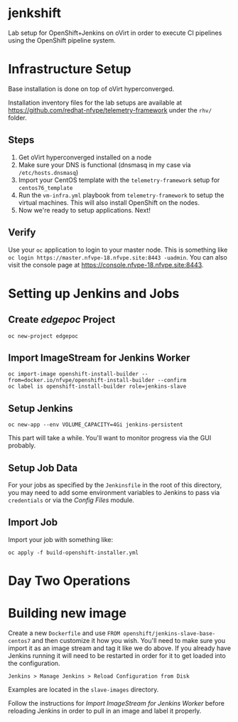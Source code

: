 # jenkshift

Lab setup for OpenShift+Jenkins on oVirt in order to execute CI pipelines using
the OpenShift pipeline system.

# Infrastructure Setup

Base installation is done on top of oVirt hyperconverged.

Installation inventory files for the lab setups are available at
https://github.com/redhat-nfvpe/telemetry-framework under the `rhv/` folder.

## Steps

1. Get oVirt hyperconverged installed on a node
2. Make sure your DNS is functional (dnsmasq in my case via `/etc/hosts.dnsmasq`)
3. Import your CentOS template with the `telemetry-framework` setup for
   `centos76_template`
4. Run the `vm-infra.yml` playbook from `telemetry-framework` to setup the
   virtual machines. This will also install OpenShift on the nodes.
5. Now we're ready to setup applications. Next!

## Verify

Use your `oc` application to login to your master node. This is something like
`oc login https://master.nfvpe-18.nfvpe.site:8443 -uadmin`. You can also visit
the console page at https://console.nfvpe-18.nfvpe.site:8443.

# Setting up Jenkins and Jobs

## Create _edgepoc_ Project

    oc new-project edgepoc

## Import ImageStream for Jenkins Worker

    oc import-image openshift-install-builder --from=docker.io/nfvpe/openshift-install-builder --confirm
    oc label is openshift-install-builder role=jenkins-slave

## Setup Jenkins

    oc new-app --env VOLUME_CAPACITY=4Gi jenkins-persistent

This part will take a while. You'll want to monitor progress via the GUI
probably.

## Setup Job Data

For your jobs as specified by the `Jenkinsfile` in the root of this
directory, you may need to add some environment variables to Jenkins to pass
via `credentials` or via the _Config Files_ module.

## Import Job

Import your job with something like:

    oc apply -f build-openshift-installer.yml

# Day Two Operations

# Building new image

Create a new `Dockerfile` and use `FROM openshift/jenkins-slave-base-centos7`
and then customize it how you wish. You'll need to make sure you import it as
an image stream and tag it like we do above. If you already have Jenkins
running it will need to be restarted in order for it to get loaded into the
configuration.

    Jenkins > Manage Jenkins > Reload Configuration from Disk

Examples are located in the `slave-images` directory.

Follow the instructions for _Import ImageStream for Jenkins Worker_ before
reloading Jenkins in order to pull in an image and label it properly.
